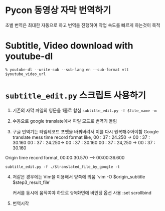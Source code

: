 # Pycon 동영상 자막 번역하기
초벌 번역은 최대한 자동으로 하고
번역을 진행하여 작업 속도를 빠르게 하는것이 목적

# Subtitle, Video download with youtube-dl
`% youtube-dl --write-sub --sub-lang en --sub-format vtt $youtube_video_url`

# `subtitle_edit.py` 스크립트 사용하기

1. 기존의 자막 파일의 영문을 1줄로 합침
  `subtitle_edit.py -f $file_name -m`

2. 수동으로 google translate에서 파일 모드로 번역기 돌림

3. 구글 번역기는 타임레코드 포멧을 바꿔버려서 이를 다시 원복해주어야함
  Google translate mess time record format like,
    00 : 37 : 24.250 -> 00 : 37 : 30.160
    00 : 37 : 24.250-> 00 : 37 : 30.160
    00 : 37 : 24,250 -> 00 : 37 : 30.160

  Origin time record format,
    00:00:30.570 --> 00:00:36.600
    
  `subtitle_edit.py -f ./$translated_file_by_google -t`

4. 저같은 경우에는 Vim을 이용해서 양쪽에 띄움
  `vim -O $origin_subtitle $step3_result_file'
  
   커서를 동시에 움직여야 하므로 `양쪽`화면에 바인딩 옵션 사용
   :set scrollbind

5. 번역시작
